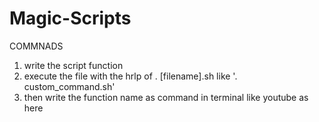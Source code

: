 # Magic-Scripts

COMMNADS
1. write the script function
2. execute the file with the hrlp of . [filename].sh like '. custom_command.sh'
3. then write the function name as command in terminal like youtube as here
